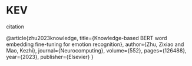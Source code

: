 # KEV
citation

@article{zhu2023knowledge,
  title={Knowledge-based BERT word embedding fine-tuning for emotion recognition},
  author={Zhu, Zixiao and Mao, Kezhi},
  journal={Neurocomputing},
  volume={552},
  pages={126488},
  year={2023},
  publisher={Elsevier}
}
